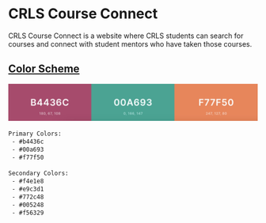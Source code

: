 # CRLS Course Connect
CRLS Course Connect is a website where CRLS students can search for courses and connect with student mentors who have taken those courses.

## [Color Scheme](https://coolors.co/b4436c-00a693-f77f50)
![Color Scheme](public/images/color-scheme.jpeg)
```
Primary Colors:
 - #b4436c
 - #00a693
 - #f77f50

Secondary Colors:
 - #f4e1e8
 - #e9c3d1
 - #772c48
 - #005248
 - #f56329
```
